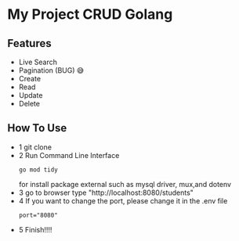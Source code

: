 # My Project CRUD Golang

## Features
 - Live Search
 - Pagination (BUG) 😅
 - Create
 - Read
 - Update
 - Delete


## How To Use

- 1
      git clone 
- 2 
    Run Command Line Interface 
    ```
    go mod tidy
    ```
    for install package external such as mysql driver, mux,and dotenv
- 3
    go to browser type "http://localhost:8080/students"
- 4 
If you want to change the port, please change it in the .env file
    ```
    port="8080"
    ```
- 5 Finish!!!!
